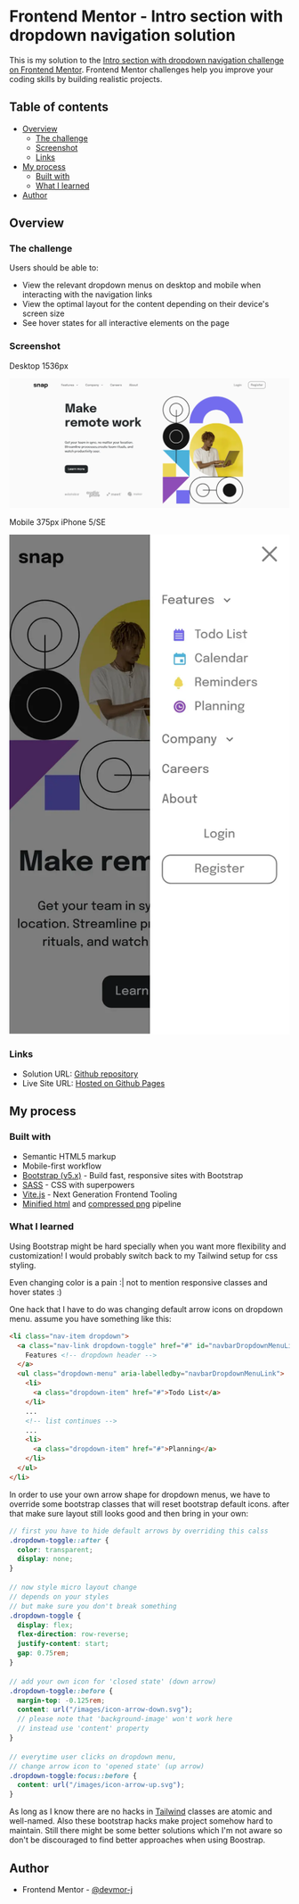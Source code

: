 # Frontend Mentor - Intro section with dropdown navigation solution

This is my solution to the [Intro section with dropdown navigation challenge on Frontend Mentor](https://www.frontendmentor.io/challenges/intro-section-with-dropdown-navigation-ryaPetHE5). Frontend Mentor challenges help you improve your coding skills by building realistic projects.

## Table of contents

- [Overview](#overview)
  - [The challenge](#the-challenge)
  - [Screenshot](#screenshot)
  - [Links](#links)
- [My process](#my-process)
  - [Built with](#built-with)
  - [What I learned](#what-i-learned)
- [Author](#author)

## Overview

### The challenge

Users should be able to:

- View the relevant dropdown menus on desktop and mobile when interacting with the navigation links
- View the optimal layout for the content depending on their device's screen size
- See hover states for all interactive elements on the page

### Screenshot

Desktop 1536px

![Desktop](./screenshot/Desktop%20%5B1536px%5D%20-%20Intro%20section%20with%20dropdown%20navigation.webp)

Mobile 375px iPhone 5/SE

![Mobile](./screenshot/Mobile%20%5B375px%20open%20drawer%5D%20-%20Intro%20section%20with%20dropdown%20navigation.webp)

### Links

- Solution URL: [Github repository](https://github.com/devmor-j/fm-intro-section-with-dropdown-navigation)
- Live Site URL: [Hosted on Github Pages](https://devmor-j.github.io/fm-intro-section-with-dropdown-navigation/)

## My process

### Built with

- Semantic HTML5 markup
- Mobile-first workflow
- [Bootstrap (v5.x)](https://getbootstrap.com/) - Build fast, responsive sites with Bootstrap
- [SASS](https://sass-lang.com) - CSS with superpowers
- [Vite.js](https://vitejs.dev/) - Next Generation Frontend Tooling
- [Minified html](https://github.com/vbenjs/vite-plugin-html) and [compressed png](https://github.com/vbenjs/vite-plugin-imagemin) pipeline

### What I learned

Using Bootstrap might be hard specially when you want more flexibility and customization! I would probably switch back to my Tailwind setup for css styling.

Even changing color is a pain :| not to mention responsive classes and hover states :)

One hack that I have to do was changing default arrow icons on dropdown menu. assume you have something like this:

```html
<li class="nav-item dropdown">
  <a class="nav-link dropdown-toggle" href="#" id="navbarDropdownMenuLink" role="button" data-bs-toggle="dropdown" aria-expanded="false">
    Features <!-- dropdown header -->
  </a>
  <ul class="dropdown-menu" aria-labelledby="navbarDropdownMenuLink">
    <li>
      <a class="dropdown-item" href="#">Todo List</a>
    </li>
    ...
    <!-- list continues -->
    ...
    <li>
      <a class="dropdown-item" href="#">Planning</a>
    </li>
  </ul>
</li>
```

In order to use your own arrow shape for dropdown menus, we have to override some bootstrap classes that will reset bootstrap default icons. after that make sure layout still looks good and then bring in your own:

```scss
// first you have to hide default arrows by overriding this calss
.dropdown-toggle::after {
  color: transparent;
  display: none;
}

// now style micro layout change
// depends on your styles
// but make sure you don't break something
.dropdown-toggle {
  display: flex;
  flex-direction: row-reverse;
  justify-content: start;
  gap: 0.75rem;
}

// add your own icon for 'closed state' (down arrow)
.dropdown-toggle::before {
  margin-top: -0.125rem;
  content: url("/images/icon-arrow-down.svg");
  // please note that 'background-image' won't work here
  // instead use 'content' property
}

// everytime user clicks on dropdown menu,
// change arrow icon to 'opened state' (up arrow)
.dropdown-toggle:focus::before {
  content: url("/images/icon-arrow-up.svg");
}
```

As long as I know there are no hacks in [Tailwind](tailwindcss.com/) classes are atomic and well-named. Also these bootstrap hacks make project somehow hard to maintain. Still there might be some better solutions which I'm not aware so don't be discouraged to find better approaches when using Boostrap.

## Author

- Frontend Mentor - [@devmor-j](https://www.frontendmentor.io/profile/devmor-j)
